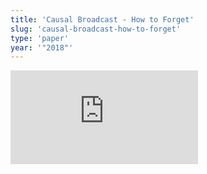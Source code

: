 ```yaml
---
title: 'Causal Broadcast - How to Forget'
slug: 'causal-broadcast-how-to-forget'
type: 'paper'
year: '"2018"'
---
```


![](https://static.meri.garden/2fdd03c8639cedf027d1a38e17044751.pdf)